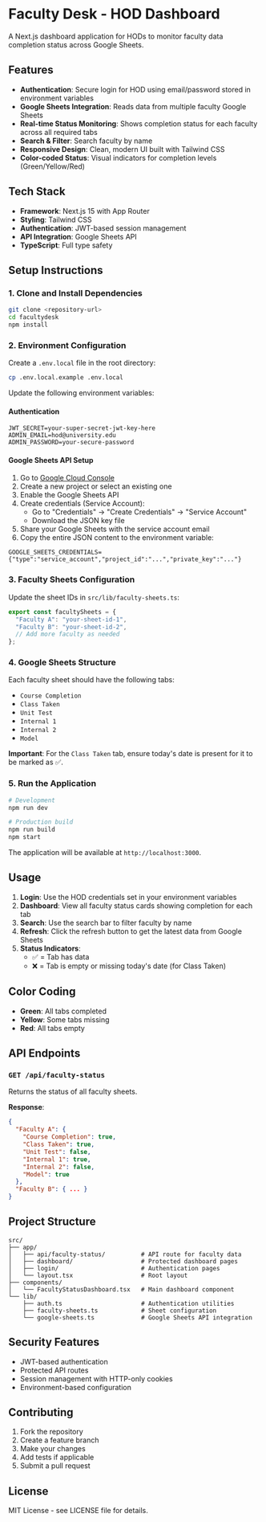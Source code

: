 # Faculty Desk - HOD Dashboard

A Next.js dashboard application for HODs to monitor faculty data completion status across Google Sheets.

## Features

- **Authentication**: Secure login for HOD using email/password stored in environment variables
- **Google Sheets Integration**: Reads data from multiple faculty Google Sheets
- **Real-time Status Monitoring**: Shows completion status for each faculty across all required tabs
- **Search & Filter**: Search faculty by name
- **Responsive Design**: Clean, modern UI built with Tailwind CSS
- **Color-coded Status**: Visual indicators for completion levels (Green/Yellow/Red)

## Tech Stack

- **Framework**: Next.js 15 with App Router
- **Styling**: Tailwind CSS
- **Authentication**: JWT-based session management
- **API Integration**: Google Sheets API
- **TypeScript**: Full type safety

## Setup Instructions

### 1. Clone and Install Dependencies

```bash
git clone <repository-url>
cd facultydesk
npm install
```

### 2. Environment Configuration

Create a `.env.local` file in the root directory:

```bash
cp .env.local.example .env.local
```

Update the following environment variables:

#### Authentication
```env
JWT_SECRET=your-super-secret-jwt-key-here
ADMIN_EMAIL=hod@university.edu
ADMIN_PASSWORD=your-secure-password
```

#### Google Sheets API Setup

1. Go to [Google Cloud Console](https://console.cloud.google.com/)
2. Create a new project or select an existing one
3. Enable the Google Sheets API
4. Create credentials (Service Account):
   - Go to "Credentials" → "Create Credentials" → "Service Account"
   - Download the JSON key file
5. Share your Google Sheets with the service account email
6. Copy the entire JSON content to the environment variable:

```env
GOOGLE_SHEETS_CREDENTIALS={"type":"service_account","project_id":"...","private_key":"..."}
```

### 3. Faculty Sheets Configuration

Update the sheet IDs in `src/lib/faculty-sheets.ts`:

```typescript
export const facultySheets = {
  "Faculty A": "your-sheet-id-1",
  "Faculty B": "your-sheet-id-2",
  // Add more faculty as needed
};
```

### 4. Google Sheets Structure

Each faculty sheet should have the following tabs:
- `Course Completion`
- `Class Taken`
- `Unit Test`
- `Internal 1`
- `Internal 2`
- `Model`

**Important**: For the `Class Taken` tab, ensure today's date is present for it to be marked as ✅.

### 5. Run the Application

```bash
# Development
npm run dev

# Production build
npm run build
npm start
```

The application will be available at `http://localhost:3000`.

## Usage

1. **Login**: Use the HOD credentials set in your environment variables
2. **Dashboard**: View all faculty status cards showing completion for each tab
3. **Search**: Use the search bar to filter faculty by name
4. **Refresh**: Click the refresh button to get the latest data from Google Sheets
5. **Status Indicators**:
   - ✅ = Tab has data
   - ❌ = Tab is empty or missing today's date (for Class Taken)

## Color Coding

- **Green**: All tabs completed
- **Yellow**: Some tabs missing
- **Red**: All tabs empty

## API Endpoints

### `GET /api/faculty-status`

Returns the status of all faculty sheets.

**Response**:
```json
{
  "Faculty A": {
    "Course Completion": true,
    "Class Taken": true,
    "Unit Test": false,
    "Internal 1": true,
    "Internal 2": false,
    "Model": true
  },
  "Faculty B": { ... }
}
```

## Project Structure

```
src/
├── app/
│   ├── api/faculty-status/          # API route for faculty data
│   ├── dashboard/                   # Protected dashboard pages
│   ├── login/                       # Authentication pages
│   └── layout.tsx                   # Root layout
├── components/
│   └── FacultyStatusDashboard.tsx   # Main dashboard component
└── lib/
    ├── auth.ts                      # Authentication utilities
    ├── faculty-sheets.ts            # Sheet configuration
    └── google-sheets.ts             # Google Sheets API integration
```

## Security Features

- JWT-based authentication
- Protected API routes
- Session management with HTTP-only cookies
- Environment-based configuration

## Contributing

1. Fork the repository
2. Create a feature branch
3. Make your changes
4. Add tests if applicable
5. Submit a pull request

## License

MIT License - see LICENSE file for details.
